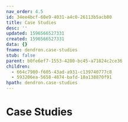 ```yaml
---
nav_order: 4.5
id: 34ee4bcf-60e9-4031-a4c0-26113b5acb80
title: Case Studies
desc: ''
updated: 1596566527331
created: 1596566527331
data: {}
fname: dendron.case-studies
stub: false
parent: b0fe6ef7-1553-4280-bc45-a71824c2ce36
children:
  - 664c7980-f605-43ad-a931-c139740777c8
  - 593206ea-5658-4874-bafd-18a138870f91
hpath: dendron.case-studies
---
```

# Case Studies
